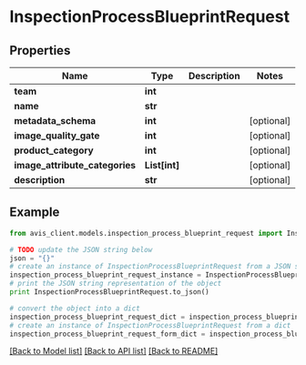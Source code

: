 # InspectionProcessBlueprintRequest


## Properties

Name | Type | Description | Notes
------------ | ------------- | ------------- | -------------
**team** | **int** |  | 
**name** | **str** |  | 
**metadata_schema** | **int** |  | [optional] 
**image_quality_gate** | **int** |  | [optional] 
**product_category** | **int** |  | [optional] 
**image_attribute_categories** | **List[int]** |  | [optional] 
**description** | **str** |  | [optional] 

## Example

```python
from avis_client.models.inspection_process_blueprint_request import InspectionProcessBlueprintRequest

# TODO update the JSON string below
json = "{}"
# create an instance of InspectionProcessBlueprintRequest from a JSON string
inspection_process_blueprint_request_instance = InspectionProcessBlueprintRequest.from_json(json)
# print the JSON string representation of the object
print InspectionProcessBlueprintRequest.to_json()

# convert the object into a dict
inspection_process_blueprint_request_dict = inspection_process_blueprint_request_instance.to_dict()
# create an instance of InspectionProcessBlueprintRequest from a dict
inspection_process_blueprint_request_form_dict = inspection_process_blueprint_request.from_dict(inspection_process_blueprint_request_dict)
```
[[Back to Model list]](../README.md#documentation-for-models) [[Back to API list]](../README.md#documentation-for-api-endpoints) [[Back to README]](../README.md)


